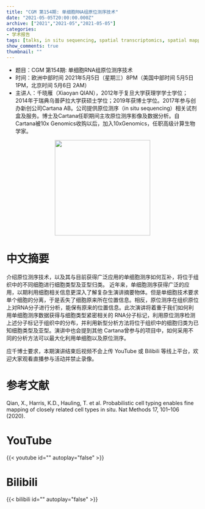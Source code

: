 ```yaml
---
title: "CGM 第154期: 单细胞RNA组原位测序技术"
date: "2021-05-05T20:00:00.000Z"
archive: ["2021","2021-05","2021-05-05"]
categories:
- 学术报告
tags: [talks, in situ sequencing, spatial transcriptomics, spatial mapping]
show_comments: true
thumbnail: ""
---
```


- 题目：CGM 第154期: 单细胞RNA组原位测序技术
- 时间：欧洲中部时间 2021年5月5日（星期三）8PM（美国中部时间 5月5日 1PM，北京时间 5月6日 2AM）
- 主讲人：千晓雁（Xiaoyan QIAN），2012年于复旦大学获理学学士学位；2014年于瑞典乌普萨拉大学获硕士学位；2019年获博士学位。2017年参与创办新创公司Cartana AB。公司提供原位测序（in situ sequencing）相关试剂盒及服务。博士及Cartana任职期间主攻原位测序影像及数据分析。自Cartana被10x Genomics收购以后，加入10xGenomics，任职高级计算生物学家。
<div align="center">
<img src="https://i.ibb.co/0VdgXr1/image.jpg" height=250>
</div>

# 中文摘要

介绍原位测序技术，以及其与目前获得广泛应用的单细胞测序如何互补，将位于组织中的不同细胞进行细胞类型及亚型归类。
近年来，单细胞测序获得广泛的应用，以期利用细胞相关信息更深入了解复杂生演讲摘要物体。但是单细胞技术要求单个细胞的分离，于是丢失了细胞原来所在位置信息。相反，原位测序在组织原位上对RNA分子进行分析，能保有原来的位置信息。此次演讲将着重于我们如何利用单细胞测序数据获得与细胞类型紧密相关的 RNA分子标记，利用原位测序检测上述分子标记于组织中的分布，并利用新型分析方法将位于组织中的细胞归类为已知细胞类型及亚型。演讲中也会提到其他 Cartana曾参与的项目中，如何采用不同的分析方法可以最大化利用单细胞以及原位测序。

应千博士要求，本期演讲结束后视频不会上传 YouTube 或 Bilibili 等线上平台，欢迎大家观看直播参与活动并禁止录像。

# 参考文献

Qian, X., Harris, K.D., Hauling, T. et al. Probabilistic cell typing enables fine mapping of closely related cell types in situ. Nat Methods 17, 101–106 (2020). 
# YouTube

{{< youtube id="" autoplay="false" >}}

# Bilibili

{{< bilibili id="" autoplay="false" >}}

